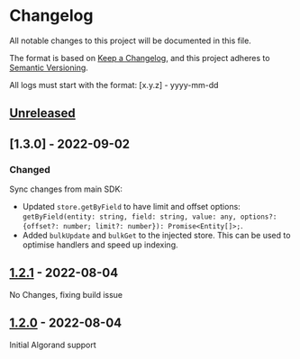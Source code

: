 # Changelog

All notable changes to this project will be documented in this file.

The format is based on [Keep a Changelog](https://keepachangelog.com/en/1.0.0/),
and this project adheres to [Semantic Versioning](https://semver.org/spec/v2.0.0.html).

All logs must start with the format: [x.y.z] - yyyy-mm-dd

## [Unreleased]

## [1.3.0] - 2022-09-02

### Changed
Sync changes from main SDK:
- Updated `store.getByField` to have limit and offset options: `getByField(entity: string, field: string, value: any, options?: {offset?: number; limit?: number}): Promise<Entity[]>;`.
- Added `bulkUpdate` and `bulkGet` to the injected store. This can be used to optimise handlers and speed up indexing.

## [1.2.1] - 2022-08-04
No Changes, fixing build issue

## [1.2.0] - 2022-08-04
Initial Algorand support

[Unreleased]: https://github.com/subquery/subql/compare/types/v1.3.0...HEAD
[1.2.1]: https://github.com/subquery/subql/compare/types/v1.2.1...types/v1.3.0
[1.2.1]: https://github.com/subquery/subql/compare/types/v1.2.0...types/v1.2.1
[1.2.0]: https://github.com/subquery/subql/compare/types/v1.2.0

